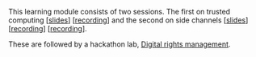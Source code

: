This learning module consists of two sessions. The first on trusted computing 
\[[slides](http://ver.miun.se/courses/security/dasak/trustcomp-slides.pdf)\] 
\[[recording](https://connect.sunet.se/p31vyqbq6lu/)\] and the second on side 
channels 
\[[slides](http://ver.miun.se/courses/security/dasak/sidechannels-slides.pdf)\] 
\[[recording](https://connect.sunet.se/p4hztm1vuja/)\] 
\[[recording](https://connect.sunet.se/p8vqft5bep7/)\].

These are followed by a hackathon lab, [Digital rights management][drm].

[drm]: https://ver.miun.se/courses/security/dasak/drm.pdf

